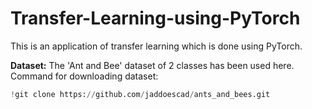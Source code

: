# Transfer-Learning-using-PyTorch
This is an application of transfer learning which is done using PyTorch.

**Dataset:** The 'Ant and Bee' dataset of 2 classes has been used here. Command for downloading dataset:
```python
!git clone https://github.com/jaddoescad/ants_and_bees.git
```
